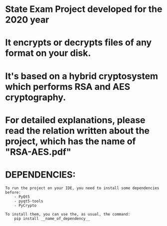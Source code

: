 # State Exam Project developed for the 2020 year

# It encrypts or decrypts files of any format on your disk.
# It's based on a hybrid cryptosystem which performs RSA and AES cryptography.
# For detailed explanations, please read the relation written about the project, which has the name of "RSA-AES.pdf"

# DEPENDENCIES:
	To run the project on your IDE, you need to install some dependencies before:
		- PyQt5
		- pyqt5-tools
		- PyCrypto

	To install them, you can use the, as usual, the command:
		pip install __name_of_dependency__